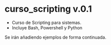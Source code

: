 # curso_scripting v.0.1
- Curso de Scripting para sistemas.
- Incluye Bash, Powershell y Python

Se irán añadiendo ejemplos de forma continuada.
